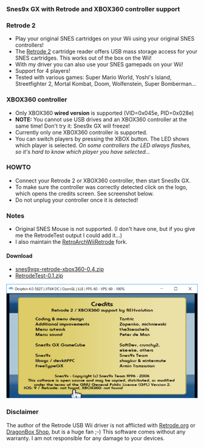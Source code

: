 ### Snes9x GX with Retrode and XBOX360 controller support


### Retrode 2 ###
* Play your original SNES cartridges on your Wii using your original SNES controllers!
* The [Retrode 2](http://www.retrode.org) cartridge reader offers USB mass storage access for your SNES cartridges. This works out of the box on the Wii!
* With my driver you can also use your SNES gamepads on your Wii!
* Support for 4 players!
* Tested with various games: Super Mario World, Yoshi's Island, Streetfighter 2, Mortal Kombat, Doom, Wolfenstein, Super Bomberman...

### XBOX360 controller ### 
* Only XBOX360 **wired version** is supported (VID=0x045e, PID=0x028e)
* **NOTE:** You cannot use USB drives and an XBOX360 controller at the same time! Don't try it: Snes9x GX will freeze!
* Currently only one XBOX360 controller is supported.
* You can switch players by pressing the XBOX button. The LED shows which player is selected. _On some controllers the LED always flashes, so it's hard to know which player you have selected..._

### HOWTO ###
* Connect your Retrode 2 or XBOX360 controller, then start Snes9x GX.
* To make sure the controller was correctly detected click on the logo, which opens the credits screen. See screenshot below.
* Do not unplug your controller once it is detected!

### Notes
* Original SNES Mouse is not supported. (I don't have one, but if you give me the RetrodeTest output I could add it...)
* I also maintain the [RetroArchWiiRetrode](https://github.com/revvv/RetroArchWiiRetrode/) fork.

#### Download
* [snes9xgx-retrode-xbox360-0.4.zip](https://github.com/revvv/snes9xgx-retrode/releases/download/0.4/snes9xgx-retrode-xbox360-0.4.zip)
* [RetrodeTest-0.1.zip](https://github.com/revvv/snes9xgx-retrode/releases/download/0.1/RetrodeTest-0.1.zip) 

![Screenshot](snes9xgx-screenshot.png "Snes9x GX Credits screen")

### Disclaimer
The author of the Retrode USB Wii driver is not afflicted with [Retrode.org](http://www.retrode.org) or [DragonBox Shop](https://www.dragonbox.de/en/accessories/cartridge-dumper/retrode-2-cartridge-dumper), but is a huge fan ;-)
This software comes without any warranty. I am not responsible for any damage to your devices.
